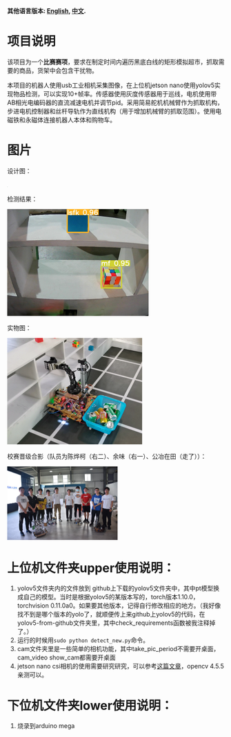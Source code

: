 **其他语言版本: [English](README.md), [中文](README_zh.md).**

# 项目说明

该项目为一个**比赛赛项**，要求在制定时间内遍历黑底白线的矩形模拟超市，抓取需要的商品，货架中会包含干扰物。

本项目的机器人使用usb工业相机采集图像，在上位机jetson nano使用yolov5实现物品检测，可以实现10+帧率。传感器使用灰度传感器用于巡线，电机使用带AB相光电编码器的直流减速电机并调节pid。采用简易舵机机械臂作为抓取机构，步进电机控制器和丝杆导轨作为直线机构（用于增加机械臂的抓取范围）。使用电磁铁和永磁体连接机器人本体和购物车。

# 图片

设计图：

<img src="pics/pic0.jpg" style="zoom:8%;" />



检测结果：

![image-20230927192115871](pics/image-20230927192115871.png)



实物图：

![image-20230927192150633](pics/image-20230927192150633.png)



校赛晋级合影（队员为陈烨柯（右二）、余味（右一）、公冶在田（走了））：

<img src="pics/pic1.jpg" style="zoom:25%;" />



# 上位机文件夹upper使用说明：

1. yolov5文件夹内的文件放到 github上下载的yolov5文件夹中，其中pt模型换成自己的模型。当时是根据yolov5的某版本写的，torch版本1.10.0，torchvision 0.11.0a0。如果要其他版本，记得自行修改相应的地方。（我好像找不到是哪个版本的yolo了，就顺便传上来github上yolov5的代码，在yolov5-from-github文件夹里，其中check_requirements函数被我注释掉了。）
2. 运行的时候用`sudo python detect_new.py`命令。
3. cam文件夹里是一些简单的相机功能，其中take_pic_period不需要开桌面，cam_video show_cam都需要开桌面
4. jetson nano csi相机的使用需要研究研究，可以参考[这篇文章](http://t.csdn.cn/CpoKG)，opencv 4.5.5亲测可以。

# 下位机文件夹lower使用说明：
1. 烧录到arduino mega


